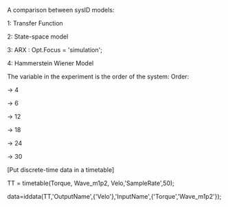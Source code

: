 A comparison between sysID models:

1: Transfer Function

2: State-space model

3: ARX :   Opt.Focus = 'simulation';

4: Hammerstein Wiener Model


The variable in the experiment is the order of the system:
Order: 

-> 4

-> 6

-> 12

-> 18

-> 24

-> 30

[Put discrete-time data in a timetable]

TT = timetable(Torque, Wave_m1p2, Velo,'SampleRate',50);

data=iddata(TT,'OutputName',{'Velo'},'InputName',{'Torque','Wave_m1p2'});

